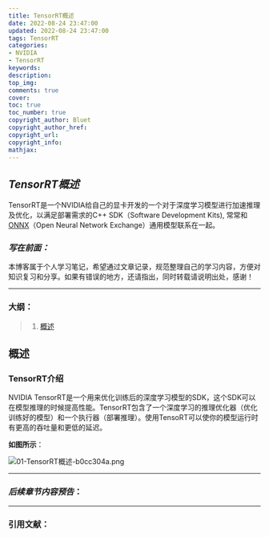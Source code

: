 ```yaml
---
title: TensorRT概述
date: 2022-08-24 23:47:00
updated: 2022-08-24 23:47:00
tags: TensorRT
categories: 
- NVIDIA
- TensorRT
keywords: 
description:
top_img:
comments: true
cover:
toc: true
toc_number: true
copyright_author: Bluet
copyright_author_href:
copyright_url:
copyright_info:
mathjax:
---
```



## ***TensorRT概述***

TensorRT是一个NVIDIA给自己的显卡开发的一个对于深度学习模型进行加速推理及优化，以满足部署需求的C++ SDK（Software Development Kits), 常常和[ONNX]()（Open Neural Network Exchange）通用模型联系在一起。

### ***写在前面：***

本博客属于个人学习笔记，希望通过文章记录，规范整理自己的学习内容，方便对知识复习和分享。如果有错误的地方，还请指出，同时转载请说明出处，感谢！

---

### 大纲：

>1. [概述](#概述 "概述")

## 概述

### TensorRT介绍

NVIDIA TensorRT是一个用来优化训练后的深度学习模型的SDK，这个SDK可以在模型推理的时候提高性能。TensorRT包含了一个深度学习的推理优化器（优化训练好的模型）和一个执行器（部署推理）。使用TensoRT可以使你的模型运行时有更高的吞吐量和更低的延迟。

**如图所示**：  

<img alt="01-TensorRT概述-b0cc304a.png" src="01-TensorRT概述-b0cc304a.png" width="" height="" >


***

### ***后续章节内容预告***：

***

### 引用文献：
